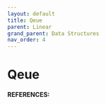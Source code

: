 ```yaml
---
layout: default
title: Qeue
parent: Linear
grand_parent: Data Structures
nav_order: 4
---
```


# Qeue


#### REFERENCES: